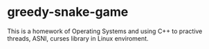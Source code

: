 # greedy-snake-game
This is a homework of Operating Systems and using C++ to practive threads, ASNI, curses library in Linux enviroment.
